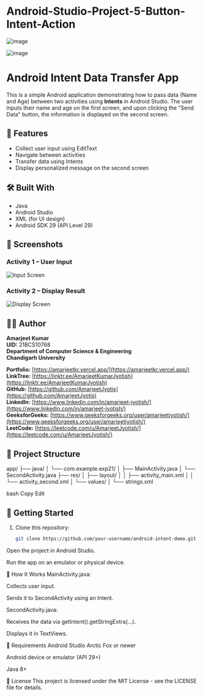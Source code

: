 # Android-Studio-Project-5-Button-Intent-Action

![image](https://github.com/user-attachments/assets/dd483866-4b5f-45b9-b831-0fb0c3046192)


![image](https://github.com/user-attachments/assets/cfd230bd-fb56-4b70-946d-ab50708ddad2)

# Android Intent Data Transfer App

This is a simple Android application demonstrating how to pass data (Name and Age) between two activities using **Intents** in Android Studio. The user inputs their name and age on the first screen, and upon clicking the "Send Data" button, the information is displayed on the second screen.

## 📱 Features

- Collect user input using EditText
- Navigate between activities
- Transfer data using Intents
- Display personalized message on the second screen

## 🛠️ Built With

- Java
- Android Studio
- XML (for UI design)
- Android SDK 29 (API Level 29)

## 📸 Screenshots

### Activity 1 – User Input
![Input Screen](/mnt/data/Screenshot%202025-06-24%20210853.png)

### Activity 2 – Display Result
![Display Screen](/mnt/data/e3d960a2-4eef-4fb7-a08f-c303d0af62e2.png)


## 🧑‍💻 Author

**Amarjeet Kumar**  
**UID:** 21BCS10768  
**Department of Computer Science & Engineering**  
**Chandigarh University**

**Portfolio:** [https://amarjeetkr.vercel.app/](https://amarjeetkr.vercel.app/)  
**LinkTree:** [https://linktr.ee/AmarjeetKumarJyotish](https://linktr.ee/AmarjeetKumarJyotish)  
**GitHub:** [https://github.com/AmarjeetJyotis](https://github.com/AmarjeetJyotis)  
**LinkedIn:** [https://www.linkedin.com/in/amarjeet-jyotish/](https://www.linkedin.com/in/amarjeet-jyotish/)  
**GeeksforGeeks:** [https://www.geeksforgeeks.org/user/amarjeetjyotish/](https://www.geeksforgeeks.org/user/amarjeetjyotish/)  
**LeetCode:** [https://leetcode.com/u/AmarjeetJyotish/](https://leetcode.com/u/AmarjeetJyotish/)


## 📂 Project Structure

app/
├── java/
│ └── com.example.exp21/
│ ├── MainActivity.java
│ └── SecondActivity.java
├── res/
│ ├── layout/
│ │ ├── activity_main.xml
│ │ └── activity_second.xml
│ └── values/
│ └── strings.xml

bash
Copy
Edit

## 🚀 Getting Started

1. Clone this repository:
   ```bash
   git clone https://github.com/your-username/android-intent-demo.git
Open the project in Android Studio.

Run the app on an emulator or physical device.

🧠 How It Works
MainActivity.java:

Collects user input.

Sends it to SecondActivity using an Intent.

SecondActivity.java:

Receives the data via getIntent().getStringExtra(...).

Displays it in TextViews.

📌 Requirements
Android Studio Arctic Fox or newer

Android device or emulator (API 29+)

Java 8+

📝 License
This project is licensed under the MIT License - see the LICENSE file for details.

